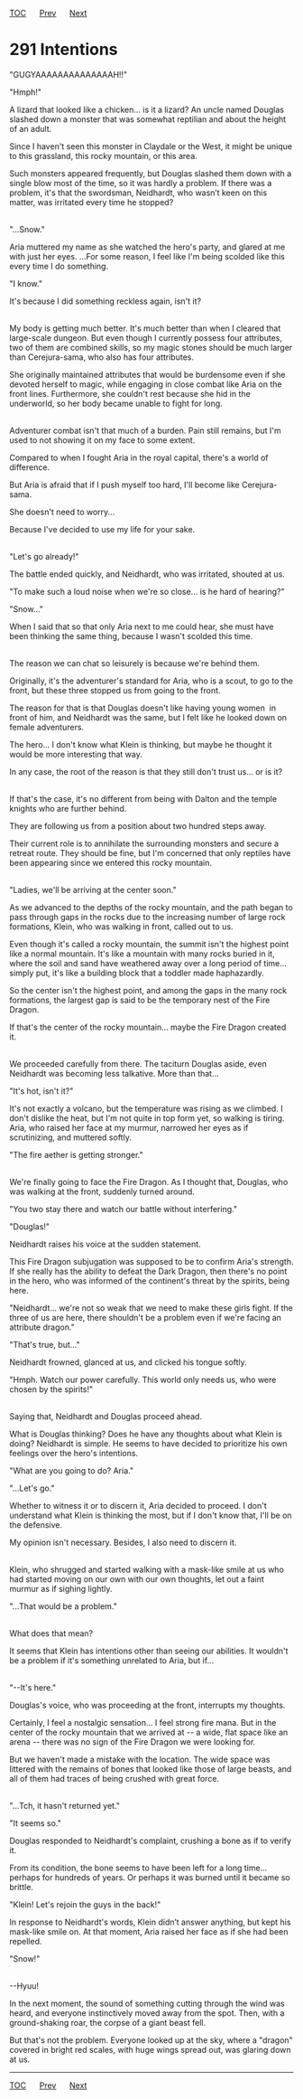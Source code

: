 [TOC](../readme.md)&nbsp;&nbsp;&nbsp;&nbsp;&nbsp;&nbsp;[Prev](section_0030.md)&nbsp;&nbsp;&nbsp;&nbsp;&nbsp;&nbsp;[Next](section_0032.md)



# 291 Intentions

"GUGYAAAAAAAAAAAAAAH!!"

"Hmph!"

A lizard that looked like a chicken... is it a lizard? An uncle named
Douglas slashed down a monster that was somewhat reptilian and about the
height of an adult.

Since I haven't seen this monster in Claydale or the West, it might be
unique to this grassland, this rocky mountain, or this area.

Such monsters appeared frequently, but Douglas slashed them down with a
single blow most of the time, so it was hardly a problem. If there was a
problem, it's that the swordsman, Neidhardt, who wasn’t keen on this
matter, was irritated every time he stopped?

<br />
"...Snow."

Aria muttered my name as she watched the hero's party, and glared at me
with just her eyes. ...For some reason, I feel like I'm being scolded
like this every time I do something.

"I know."

It's because I did something reckless again, isn't it?

<br />
My body is getting much better. It's much better than when I cleared
that large-scale dungeon. But even though I currently possess four
attributes, two of them are combined skills, so my magic stones should
be much larger than Cerejura-sama, who also has four attributes.

She originally maintained attributes that would be burdensome even if
she devoted herself to magic, while engaging in close combat like Aria
on the front lines. Furthermore, she couldn't rest because she hid in
the underworld, so her body became unable to fight for long.

<br />
Adventurer combat isn't that much of a burden. Pain still remains, but
I'm used to not showing it on my face to some extent.

Compared to when I fought Aria in the royal capital, there's a world of
difference.

But Aria is afraid that if I push myself too hard, I'll become like
Cerejura-sama.

She doesn't need to worry...

Because I've decided to use my life for your sake.

<br />
"Let's go already!"

The battle ended quickly, and Neidhardt, who was irritated, shouted at
us.

"To make such a loud noise when we're so close... is he hard of
hearing?"

"Snow..."

When I said that so that only Aria next to me could hear, she must have
been thinking the same thing, because I wasn't scolded this time.

<br />
The reason we can chat so leisurely is because we're behind them.

Originally, it's the adventurer's standard for Aria, who is a scout, to
go to the front, but these three stopped us from going to the front.

The reason for that is that Douglas doesn't like having young women  in
front of him, and Neidhardt was the same, but I felt like he looked down
on female adventurers.

The hero... I don't know what Klein is thinking, but maybe he thought it
would be more interesting that way.

In any case, the root of the reason is that they still don't trust us...
or is it?

<br />
If that's the case, it's no different from being with Dalton and the
temple knights who are further behind.

They are following us from a position about two hundred steps away.

Their current role is to annihilate the surrounding monsters and secure
a retreat route. They should be fine, but I'm concerned that only
reptiles have been appearing since we entered this rocky mountain.

<br />
"Ladies, we'll be arriving at the center soon."

As we advanced to the depths of the rocky mountain, and the path began
to pass through gaps in the rocks due to the increasing number of large
rock formations, Klein, who was walking in front, called out to us.

Even though it's called a rocky mountain, the summit isn't the highest
point like a normal mountain. It's like a mountain with many rocks
buried in it, where the soil and sand have weathered away over a long
period of time... simply put, it's like a building block that a toddler
made haphazardly.

So the center isn't the highest point, and among the gaps in the many
rock formations, the largest gap is said to be the temporary nest of the
Fire Dragon.

If that's the center of the rocky mountain... maybe the Fire Dragon
created it.

<br />
We proceeded carefully from there. The taciturn Douglas aside, even
Neidhardt was becoming less talkative. More than that...

"It's hot, isn't it?"

It's not exactly a volcano, but the temperature was rising as we
climbed. I don't dislike the heat, but I'm not quite in top form yet, so
walking is tiring. Aria, who raised her face at my murmur, narrowed her
eyes as if scrutinizing, and muttered softly.

"The fire aether is getting stronger."

<br />
We're finally going to face the Fire Dragon. As I thought that, Douglas,
who was walking at the front, suddenly turned around.

"You two stay there and watch our battle without interfering."

"Douglas!"

Neidhardt raises his voice at the sudden statement.

This Fire Dragon subjugation was supposed to be to confirm Aria's
strength. If she really has the ability to defeat the Dark Dragon, then
there's no point in the hero, who was informed of the continent's threat
by the spirits, being here.

"Neidhardt... we're not so weak that we need to make these girls fight.
If the three of us are here, there shouldn't be a problem even if we're
facing an attribute dragon."

"That's true, but..."

Neidhardt frowned, glanced at us, and clicked his tongue softly.

"Hmph. Watch our power carefully. This world only needs us, who were
chosen by the spirits!"

<br />
Saying that, Neidhardt and Douglas proceed ahead.

What is Douglas thinking? Does he have any thoughts about what Klein is
doing? Neidhardt is simple. He seems to have decided to prioritize his
own feelings over the hero's intentions.

"What are you going to do? Aria."

"...Let's go."

Whether to witness it or to discern it, Aria decided to proceed. I don't
understand what Klein is thinking the most, but if I don't know that,
I'll be on the defensive.

My opinion isn't necessary. Besides, I also need to discern it.

<br />
Klein, who shrugged and started walking with a mask-like smile at us who
had started moving on our own with our own thoughts, let out a faint
murmur as if sighing lightly.

"...That would be a problem."

<br />
What does that mean?

It seems that Klein has intentions other than seeing our abilities. It
wouldn't be a problem if it's something unrelated to Aria, but if...

<br />
"--It's here."

Douglas's voice, who was proceeding at the front, interrupts my
thoughts.

Certainly, I feel a nostalgic sensation... I feel strong fire mana. But
in the center of the rocky mountain that we arrived at -- a wide, flat
space like an arena -- there was no sign of the Fire Dragon we were
looking for.

But we haven't made a mistake with the location. The wide space was
littered with the remains of bones that looked like those of large
beasts, and all of them had traces of being crushed with great force.

<br />
"...Tch, it hasn't returned yet."

"It seems so."

Douglas responded to Neidhardt's complaint, crushing a bone as if to
verify it.

From its condition, the bone seems to have been left for a long time...
perhaps for hundreds of years. Or perhaps it was burned until it became
so brittle.

"Klein! Let's rejoin the guys in the back!"

In response to Neidhardt's words, Klein didn’t answer anything, but kept
his mask-like smile on. At that moment, Aria raised her face as if she
had been repelled.

"Snow!"

<br />
--Hyuu!

In the next moment, the sound of something cutting through the wind was
heard, and everyone instinctively moved away from the spot. Then, with a
ground-shaking roar, the corpse of a giant beast fell.

But that's not the problem. Everyone looked up at the sky, where a
"dragon" covered in bright red scales, with huge wings spread out, was
glaring down at us.




---
[TOC](../readme.md)&nbsp;&nbsp;&nbsp;&nbsp;&nbsp;&nbsp;[Prev](section_0030.md)&nbsp;&nbsp;&nbsp;&nbsp;&nbsp;&nbsp;[Next](section_0032.md)

